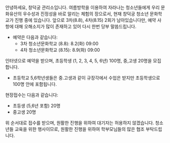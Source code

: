 안녕하세요, 창덕궁 관리소입니다. 여름방학을 이용하여 자라나는 청소년들에게 우리 문화유산의 우수성과 진정성을 바로 알리는 체험의 장으로서, 현재 창덕궁 청소년 문화학교가 진행 중에 있습니다. 앞으로 3차(8.8), 4차(8.15) 2회가 남아있습니다만, 예약 사항에 대해 오해소지가 많이 존재하고 있어 다시 한번 당부 말씀드립니다.

- 예약은 다음과 같습니다:
  - 3차 청소년문화학교 (8.8): 8.2(화) 09:00
  - 4차 청소년문화학교 (8.15): 8.9(화) 09:00

인터넷으로 예약을 받으며, 초등학생 (1, 2, 3, 4, 5, 6년) 100명, 중,고생 20명을 모집합니다.
- 초등학교 5,6학년생들은 중.고생과 같이 규장각에서 수업은 받지만 초등학생으로 100명 안에 포함됩니다.

현장접수는 다음과 같습니다:
- 초등생 (5,6년 포함) 20명
- 중고생 20명

위 순서대로 접수를 받으며, 원활한 진행을 위하여 대기자는 허용하지 않겠습니다. 청소년들 교육을 위한 행사이므로, 원활한 진행을 위하여 학부모님들의 많은 협조 부탁드립니다.